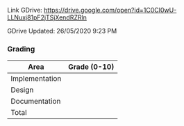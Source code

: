 Link GDrive: https://drive.google.com/open?id=1C0CI0wU-LLNuxj81pF2jTSjXendRZRln

GDrive Updated: 26/05/2020 9:23 PM

### Grading
Area           | Grade (0-10)
-------------- | ------------
Implementation |
Design         |
Documentation  |
Total          |
